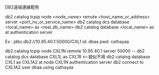 DB2遠端連線範例

   db2 catalog tcpip node <node_name> remote <host_name_or_address> server <port_no_or_service_name>
   db2 catalog dcs database <local_name> as <real_db_name> 
   db2 catalog database <local_name> as <alias> at <node node_name> authentication server


Ex : jdbc:db2://10.95.40.1:50000/CXL1
	id: dbaa
	pwd: cathayaa


   db2 catalog tcpip node CXL1N remote 10.95.40.1 server 50000
   -- db2 catalog dcs database CXL1L as CXL1R <--貌似不用
   db2 catalog database CXL1 as CXL1A2 at node CXL1N authentication server
   db2 connect to  CXL1A2  user  dbaa   using   cathayaa

                        